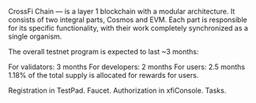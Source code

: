 CrossFi Chain — is a layer 1 blockchain with a modular architecture. It consists of two integral parts, Cosmos and EVM. Each part is responsible for its specific functionality, with their work completely synchronized as a single organism.

The overall testnet program is expected to last ~3 months:

For validators: 3 months
For developers: 2 months
For users: 2.5 months
1.18% of the total supply is allocated for rewards for users.

Registration in TestPad. Faucet.
Authorization in xfiConsole.
Tasks.
